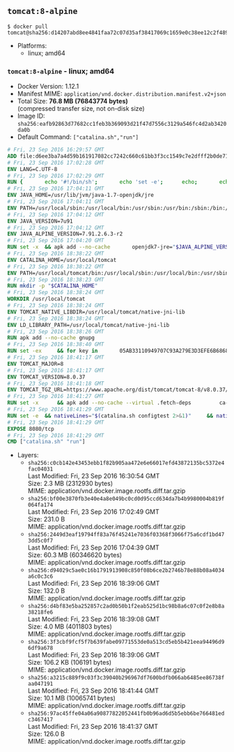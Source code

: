 ## `tomcat:8-alpine`

```console
$ docker pull tomcat@sha256:d14207abd8ee4841faa72c07d35af38417069c1659e0c38ee12c2f489665a8b7
```

-	Platforms:
	-	linux; amd64

### `tomcat:8-alpine` - linux; amd64

-	Docker Version: 1.12.1
-	Manifest MIME: `application/vnd.docker.distribution.manifest.v2+json`
-	Total Size: **76.8 MB (76843774 bytes)**  
	(compressed transfer size, not on-disk size)
-	Image ID: `sha256:eafb92863d77682cc1feb3b369093d21f47d7556c3129a546fc4d2ab3420da0b`
-	Default Command: `["catalina.sh","run"]`

```dockerfile
# Fri, 23 Sep 2016 16:29:57 GMT
ADD file:d6ee3ba7a4d59b161917082cc7242c660c61bb3f3cc1549c7e2dfff2b0de7104 in / 
# Fri, 23 Sep 2016 17:02:28 GMT
ENV LANG=C.UTF-8
# Fri, 23 Sep 2016 17:02:29 GMT
RUN { 		echo '#!/bin/sh'; 		echo 'set -e'; 		echo; 		echo 'dirname "$(dirname "$(readlink -f "$(which javac || which java)")")"'; 	} > /usr/local/bin/docker-java-home 	&& chmod +x /usr/local/bin/docker-java-home
# Fri, 23 Sep 2016 17:04:11 GMT
ENV JAVA_HOME=/usr/lib/jvm/java-1.7-openjdk/jre
# Fri, 23 Sep 2016 17:04:11 GMT
ENV PATH=/usr/local/sbin:/usr/local/bin:/usr/sbin:/usr/bin:/sbin:/bin:/usr/lib/jvm/java-1.7-openjdk/jre/bin:/usr/lib/jvm/java-1.7-openjdk/bin
# Fri, 23 Sep 2016 17:04:12 GMT
ENV JAVA_VERSION=7u91
# Fri, 23 Sep 2016 17:04:12 GMT
ENV JAVA_ALPINE_VERSION=7.91.2.6.3-r2
# Fri, 23 Sep 2016 17:04:20 GMT
RUN set -x 	&& apk add --no-cache 		openjdk7-jre="$JAVA_ALPINE_VERSION" 	&& [ "$JAVA_HOME" = "$(docker-java-home)" ]
# Fri, 23 Sep 2016 18:38:22 GMT
ENV CATALINA_HOME=/usr/local/tomcat
# Fri, 23 Sep 2016 18:38:22 GMT
ENV PATH=/usr/local/tomcat/bin:/usr/local/sbin:/usr/local/bin:/usr/sbin:/usr/bin:/sbin:/bin:/usr/lib/jvm/java-1.7-openjdk/jre/bin:/usr/lib/jvm/java-1.7-openjdk/bin
# Fri, 23 Sep 2016 18:38:23 GMT
RUN mkdir -p "$CATALINA_HOME"
# Fri, 23 Sep 2016 18:38:24 GMT
WORKDIR /usr/local/tomcat
# Fri, 23 Sep 2016 18:38:24 GMT
ENV TOMCAT_NATIVE_LIBDIR=/usr/local/tomcat/native-jni-lib
# Fri, 23 Sep 2016 18:38:24 GMT
ENV LD_LIBRARY_PATH=/usr/local/tomcat/native-jni-lib
# Fri, 23 Sep 2016 18:38:26 GMT
RUN apk add --no-cache gnupg
# Fri, 23 Sep 2016 18:38:40 GMT
RUN set -ex 	&& for key in 		05AB33110949707C93A279E3D3EFE6B686867BA6 		07E48665A34DCAFAE522E5E6266191C37C037D42 		47309207D818FFD8DCD3F83F1931D684307A10A5 		541FBE7D8F78B25E055DDEE13C370389288584E7 		61B832AC2F1C5A90F0F9B00A1C506407564C17A3 		713DA88BE50911535FE716F5208B0AB1D63011C7 		79F7026C690BAA50B92CD8B66A3AD3F4F22C4FED 		9BA44C2621385CB966EBA586F72C284D731FABEE 		A27677289986DB50844682F8ACB77FC2E86E29AC 		A9C5DF4D22E99998D9875A5110C01C5A2F6059E7 		DCFD35E0BF8CA7344752DE8B6FB21E8933C60243 		F3A04C595DB5B6A5F1ECA43E3B7BBB100D811BBE 		F7DA48BB64BCB84ECBA7EE6935CD23C10D498E23 	; do 		gpg --keyserver ha.pool.sks-keyservers.net --recv-keys "$key"; 	done
# Fri, 23 Sep 2016 18:41:17 GMT
ENV TOMCAT_MAJOR=8
# Fri, 23 Sep 2016 18:41:17 GMT
ENV TOMCAT_VERSION=8.0.37
# Fri, 23 Sep 2016 18:41:18 GMT
ENV TOMCAT_TGZ_URL=https://www.apache.org/dist/tomcat/tomcat-8/v8.0.37/bin/apache-tomcat-8.0.37.tar.gz
# Fri, 23 Sep 2016 18:41:27 GMT
RUN set -x 		&& apk add --no-cache --virtual .fetch-deps 		ca-certificates 		tar 		openssl 	&& wget -O tomcat.tar.gz "$TOMCAT_TGZ_URL" 	&& wget -O tomcat.tar.gz.asc "$TOMCAT_TGZ_URL.asc" 	&& gpg --batch --verify tomcat.tar.gz.asc tomcat.tar.gz 	&& tar -xvf tomcat.tar.gz --strip-components=1 	&& rm bin/*.bat 	&& rm tomcat.tar.gz* 		&& nativeBuildDir="$(mktemp -d)" 	&& tar -xvf bin/tomcat-native.tar.gz -C "$nativeBuildDir" --strip-components=1 	&& apk add --no-cache --virtual .native-build-deps 		apr-dev 		gcc 		libc-dev 		make 		"openjdk${JAVA_VERSION%%[-~bu]*}"="$JAVA_ALPINE_VERSION" 		openssl-dev 	&& ( 		export CATALINA_HOME="$PWD" 		&& cd "$nativeBuildDir/native" 		&& ./configure 			--libdir="$TOMCAT_NATIVE_LIBDIR" 			--prefix="$CATALINA_HOME" 			--with-apr="$(which apr-1-config)" 			--with-java-home="$(docker-java-home)" 			--with-ssl=yes 		&& make -j$(getconf _NPROCESSORS_ONLN) 		&& make install 	) 	&& runDeps="$( 		scanelf --needed --nobanner --recursive "$TOMCAT_NATIVE_LIBDIR" 			| awk '{ gsub(/,/, "\nso:", $2); print "so:" $2 }' 			| sort -u 			| xargs -r apk info --installed 			| sort -u 	)" 	&& apk add --virtual .tomcat-native-rundeps $runDeps 	&& apk del .fetch-deps .native-build-deps 	&& rm -rf "$nativeBuildDir" 	&& rm bin/tomcat-native.tar.gz
# Fri, 23 Sep 2016 18:41:29 GMT
RUN set -e 	&& nativeLines="$(catalina.sh configtest 2>&1)" 	&& nativeLines="$(echo "$nativeLines" | grep 'Apache Tomcat Native')" 	&& nativeLines="$(echo "$nativeLines" | sort -u)" 	&& if ! echo "$nativeLines" | grep 'INFO: Loaded APR based Apache Tomcat Native library' >&2; then 		echo >&2 "$nativeLines"; 		exit 1; 	fi
# Fri, 23 Sep 2016 18:41:29 GMT
EXPOSE 8080/tcp
# Fri, 23 Sep 2016 18:41:29 GMT
CMD ["catalina.sh" "run"]
```

-	Layers:
	-	`sha256:c0cb142e43453ebb1f82b905aa472e6e66017efd43872135bc5372e4fac04031`  
		Last Modified: Fri, 23 Sep 2016 16:30:54 GMT  
		Size: 2.3 MB (2312930 bytes)  
		MIME: application/vnd.docker.image.rootfs.diff.tar.gzip
	-	`sha256:bf00e3870fb3e40e4a8e049bc0cd0d95ccd634da7b4b9980004b819f064fa174`  
		Last Modified: Fri, 23 Sep 2016 17:02:49 GMT  
		Size: 231.0 B  
		MIME: application/vnd.docker.image.rootfs.diff.tar.gzip
	-	`sha256:2449d3eaf19794ff83a76f45241e7036f03368f3066f75a6cdf1bd473dd5c0f7`  
		Last Modified: Fri, 23 Sep 2016 17:04:39 GMT  
		Size: 60.3 MB (60346620 bytes)  
		MIME: application/vnd.docker.image.rootfs.diff.tar.gzip
	-	`sha256:d94029c5ae0c16b1791913908c850f08b6ce2b2746b78e88b08a4034a6c0c3c6`  
		Last Modified: Fri, 23 Sep 2016 18:39:06 GMT  
		Size: 132.0 B  
		MIME: application/vnd.docker.image.rootfs.diff.tar.gzip
	-	`sha256:d4bf83e5ba252857c2ad0b50b1f2eab525d1bc98b8a6c07c0f2e8b8a38218fe6`  
		Last Modified: Fri, 23 Sep 2016 18:39:08 GMT  
		Size: 4.0 MB (4011803 bytes)  
		MIME: application/vnd.docker.image.rootfs.diff.tar.gzip
	-	`sha256:3f3cbf9fcf5f7b639fabe09771553de0a513cd5eb5b421eea94496d96df9a678`  
		Last Modified: Fri, 23 Sep 2016 18:39:06 GMT  
		Size: 106.2 KB (106191 bytes)  
		MIME: application/vnd.docker.image.rootfs.diff.tar.gzip
	-	`sha256:a3215c889f9c03f3c39040b296967df7600bdfb066ab6485ee86738faa047191`  
		Last Modified: Fri, 23 Sep 2016 18:41:44 GMT  
		Size: 10.1 MB (10065741 bytes)  
		MIME: application/vnd.docker.image.rootfs.diff.tar.gzip
	-	`sha256:97ac45ffe04a06a90877822052441fb0b96ad6d5b5ebb6be766481edc3467417`  
		Last Modified: Fri, 23 Sep 2016 18:41:37 GMT  
		Size: 126.0 B  
		MIME: application/vnd.docker.image.rootfs.diff.tar.gzip
